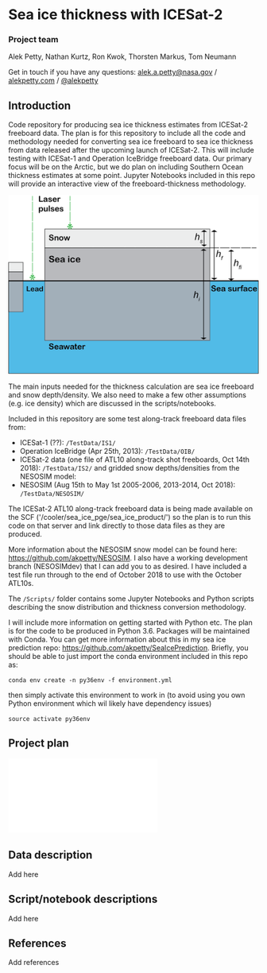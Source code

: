 # Sea ice thickness with ICESat-2
### Project team 
Alek Petty, Nathan Kurtz, Ron Kwok, Thorsten Markus, Tom Neumann   

Get in touch if you have any questions:
[alek.a.petty@nasa.gov](alek.a.petty@nasa.gov) / [alekpetty.com](http://www.alekpetty.com) / [@alekpetty](https://twitter.com/alekpetty)   

## Introduction

Code repository for producing sea ice thickness estimates from ICESat-2 freeboard data. The plan is for this repository to include all the code and methodology needed for converting sea ice freeboard to sea ice thickness from data released after the upcoming launch of ICESat-2. This will include testing with ICESat-1 and Operation IceBridge freeboard data. Our primary focus will be on the Arctic, but we do plan on including Southern Ocean thickness estimates at some point. Jupyter Notebooks included in this repo will provide an interactive view of the freeboard-thickness methodology.

![Sea ice thickness from satelite laser altimetry](SeaIceSchematic.png?raw=true "Sea ice thickness from satelite laser altimetry")


The main inputs needed for the thickness calculation are sea ice freeboard and snow depth/density. We also need to make a few other assumptions (e.g. ice density) which are discussed in the scripts/notebooks.

Included in this repository are some test along-track freeboard data files from:
 - ICESat-1 (??): ```/TestData/IS1/```
 - Operation IceBridge (Apr 25th, 2013): ```/TestData/OIB/```
 - ICESat-2 data (one file of ATL10 along-track shot freeboards, Oct 14th 2018): ```/TestData/IS2/```
and gridded snow depths/densities from the NESOSIM model:
- NESOSIM (Aug 15th to May 1st 2005-2006, 2013-2014, Oct 2018): ```/TestData/NESOSIM/```

The ICESat-2 ATL10 along-track freeboard data is being made available on the SCF ('/cooler/sea_ice_pge/sea_ice_product/') so the plan is to run this code on that server and link directly to those data files as they are produced. 
 
More information about the NESOSIM snow model can be found here: https://github.com/akpetty/NESOSIM. I also have a working development branch (NESOSIMdev) that I can add you to as desired. I have included a test file run through to the end of October 2018 to use with the October ATL10s.

The ```/Scripts/``` folder contains some Jupyter Notebooks and Python scripts describing the snow distribution and thickness conversion methodology.


I will include more information on getting started with Python etc. The plan is for the code to be produced in Python 3.6. Packages will be maintained with Conda. You can get more information about this in my sea ice prediction repo: https://github.com/akpetty/SeaIcePrediction. Briefly, you should be able to just import the conda environment included in this repo as:
```
conda env create -n py36env -f environment.yml
```
then simply activate this environment to work in (to avoid using you own Python environment which wil likely have dependency issues)
```
source activate py36env
```

## Project plan

![Sea ice thickness flowchart](IS2flowchart.pdf?raw=true "Sea ice thickness processing flowchart")


## Data description

Add here

## Script/notebook descriptions

Add here

## References

Add references
